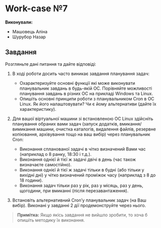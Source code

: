 # Work-case №7

**Виконували:**

- Машовець Аліна
- Шурубор Назар

## Завдання

Розгляньте дані питання та дайте відповіді:

1. В ході роботи досить часто виникає завдання планування задач:
    - Охарактеризуйте основні функції які може виконувати планувальник завдань в будь-якій ОС. Порівняйте можливості планування завдань в різних ОС на прикладі Windows та Linux.
    - Опишіть основні принципи роботи з планувальником Cron в ОС Linux. Як його налаштовувати? Чи є йому альтернативи (дайте їх характеристику).

2. Для вашої віртуальної машини зі встановленою ОС Linux здійсніть планування обраних вами задач (запуск додатків, вмикання/вимикання машини, очистка каталогів, видалення файлів, резервне копіювання, архівування тощо на ваш вибір) через планувальник Cron:
    - Виконання спланованої задачі в чітко визначений Вами час (наприклад о 8 ранку, 18:30 і т.д.).
    - Виконання однієї й тієї ж задачі двічі в день (час також визначаєте самостійно).
    - Виконання однієї й тієї ж задачі тільки в будні (або тільки у вихідні дні) у чітко визначений проміжок часу (наприклад з 8 до 18 години).
    - Виконання задач тільки раз у рік, раз у місяць, раз у день, щогодини, при вмиканні (після перезавантаження).

3. Встановіть альтернативний Cron’у планувальник задач (на Ваш вибір). Виконані у завданні 2 дії продемонструйте через нього.

> **Примітка:** Якщо якісь завдання не вийшло зробити, то хоча б опишіть методику їх виконання.
